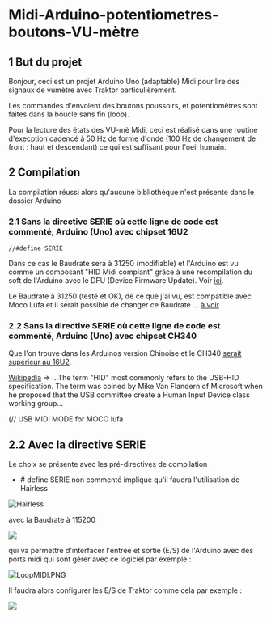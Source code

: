 

# Midi-Arduino-potentiometres-boutons-VU-m&egrave;tre

## 1 But du projet

Bonjour, ceci est un projet Arduino Uno (adaptable) Midi pour lire des signaux de vumètre avec Traktor particulièrement.

Les commandes d'envoient des boutons poussoirs, et potentiomètres sont faites dans la boucle sans fin (loop).

Pour la lecture des états des VU-m&egrave; Midi, ceci est réalisé dans une routine d'execption cadencé à 50 Hz de forme d'onde (100 Hz de changement de front : haut et descendant) ce qui est suffisant pour l'oeil humain.

## 2 Compilation

La compilation réussi alors qu'aucune bibliothèque n'est présente dans le dossier Arduino

### 2.1 Sans la directive SERIE où cette ligne de code est commenté, Arduino (Uno) avec chipset 16U2 
```
//#define SERIE
```
Dans ce cas le Baudrate sera à 31250 (modifiable) et l'Arduino est vu comme un composant "HID Midi compiant" grâce à une recompilation du soft de l'Arduino avec le DFU (Device Firmware Update). Voir [ici](https://www.arduino.cc/en/Hacking/DFUProgramming8U2).

Le Baudrate à 31250 (testé et OK), de ce que j'ai vu, est compatible avec Moco Lufa et il serait possible de changer ce Baudrate ... [à voir](https://forum.arduino.cc/index.php?topic=515491.0)

### 2.2 Sans la directive SERIE où cette ligne de code est commenté, Arduino (Uno) avec chipset CH340

Que l'on trouve dans les Arduinos version Chinoise et le CH340 [serait supérieur au 16U2](https://makersportal.com/blog/2019/3/12/testing-the-arduino-ch340-board).

[Wikipedia](https://en.wikipedia.org/wiki/Human_interface_device) => ...The term "HID" most commonly refers to the USB-HID specification. The term was coined by Mike Van Flandern of Microsoft when he proposed that the USB committee create a Human Input Device class working group...

(// USB MIDI MODE for MOCO lufa

## 2.2 Avec la directive SERIE
Le choix se présente avec les pré-directives de compilation 
- \# define SERIE non commenté implique qu'il faudra l'utilisation de Hairless

![Hairless](https://github.com/fredOnGitHub/Midi-Arduino-potentiometres-boutons-vumetre/blob/main/Hairless.PNG)

avec la Baudrate à 115200 

![](https://github.com/fredOnGitHub/Midi-Arduino-potentiometres-boutons-vumetre/blob/main/Hairless_Settings.PNG)

qui va permettre d'interfacer l'entrée et sortie (E/S) de l'Arduino avec des ports midi qui sont gérer avec ce logiciel par exemple :

![LoopMIDI.PNG](https://github.com/fredOnGitHub/Midi-Arduino-potentiometres-boutons-vumetre/blob/main/LoopMIDI.PNG)

Il faudra alors configurer les E/S de Traktor comme cela par exemple :

![](https://github.com/fredOnGitHub/Midi-Arduino-potentiometres-boutons-vumetre/blob/main/Traktor.PNG)
